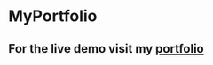 # MyPortfolio

## For the live demo visit my <a href="[https://example.com](https://ezzaroualymohamed.netlify.app/)" target="_blank">portfolio</a>


